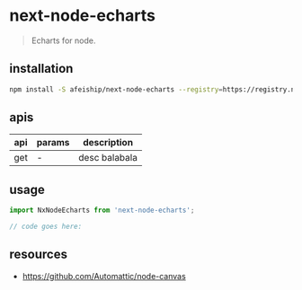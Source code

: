 # next-node-echarts
> Echarts for node.

## installation
```bash
npm install -S afeiship/next-node-echarts --registry=https://registry.npm.taobao.org
```

## apis
| api | params | description   |
|-----|--------|---------------|
| get | -      | desc balabala |

## usage
```js
import NxNodeEcharts from 'next-node-echarts';

// code goes here:
```

## resources
- https://github.com/Automattic/node-canvas
